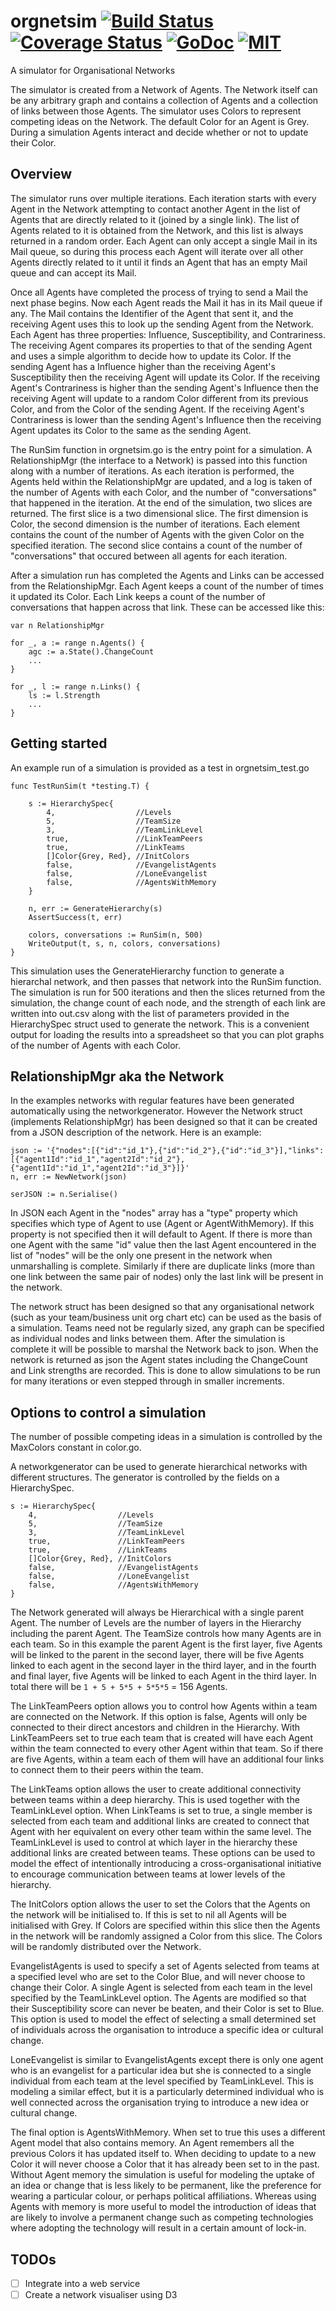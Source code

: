 # orgnetsim [![Build Status](https://travis-ci.org/codeafix/orgnetsim.svg?branch=master)](https://travis-ci.org/codeafix/orgnetsim) [![Coverage Status](http://codecov.io/github/codeafix/orgnetsim/coverage.svg?branch=master)](http://codecov.io/github/codeafix/orgnetsim?branch=master) [![GoDoc](http://img.shields.io/badge/godoc-reference-5272B4.svg)](https://godoc.org/github.com/codeafix/orgnetsim) [![MIT](https://img.shields.io/npm/l/express.svg)](https://github.com/codeafix/orgnetsim/blob/master/LICENSE)
A simulator for Organisational Networks

The simulator is created from a Network of Agents. The Network itself can be any arbitrary graph and contains a collection of Agents and a collection of links between those Agents. The simulator uses Colors to represent competing ideas on the Network. The default Color for an Agent is Grey. During a simulation Agents interact and decide whether or not to update their Color.

## Overview
The simulator runs over multiple iterations. Each iteration starts with every Agent in the Network attempting to contact another Agent in the list of Agents that are directly related to it (joined by a single link). The list of Agents related to it is obtained from the Network, and this list is always returned in a random order. Each Agent can only accept a single Mail in its Mail queue, so during this process each Agent will iterate over all other Agents directly related to it until it finds an Agent that has an empty Mail queue and can accept its Mail.

Once all Agents have completed the process of trying to send a Mail the next phase begins. Now each Agent reads the Mail it has in its Mail queue if any. The Mail contains the Identifier of the Agent that sent it, and the receiving Agent uses this to look up the sending Agent from the Network. Each Agent has three properties: Influence, Susceptibility, and Contrariness. The receiving Agent compares its properties to that of the sending Agent and uses a simple algorithm to decide how to update its Color. If the sending Agent has a Influence higher than the receiving Agent's Susceptibility then the receiving Agent will update its Color. If the receiving Agent's Contrariness is higher than the sending Agent's Influence then the receiving Agent will update to a random Color different from its previous Color, and from the Color of the sending Agent. If the receiving Agent's Contrariness is lower than the sending Agent's Influence then the receiving Agent updates its Color to the same as the sending Agent.

The RunSim function in orgnetsim.go is the entry point for a simulation. A RelationshipMgr (the interface to a Network) is passed into this function along with a number of iterations. As each iteration is performed, the Agents held within the RelationshipMgr are updated, and a log is taken of the number of Agents with each Color, and the number of "conversations" that happened in the iteration. At the end of the simulation, two slices are returned. The first slice is a two dimensional slice. The first dimension is Color, the second dimension is the number of iterations. Each element contains the count of the number of Agents with the given Color on the specified iteration. The second slice contains a count of the number of "conversations" that occured between all agents for each iteration.

After a simulation run has completed the Agents and Links can be accessed from the RelationshipMgr. Each Agent keeps a count of the number of times it updated its Color. Each Link keeps a count of the number of conversations that happen across that link. These can be accessed like this:
```
var n RelationshipMgr

for _, a := range n.Agents() {
	agc := a.State().ChangeCount
    ...
}

for _, l := range n.Links() {
	ls := l.Strength
    ...
}
```

## Getting started
An example run of a simulation is provided as a test in orgnetsim_test.go
```
func TestRunSim(t *testing.T) {

	s := HierarchySpec{
		4,                  //Levels
		5,                  //TeamSize
		3,                  //TeamLinkLevel
		true,               //LinkTeamPeers
		true,               //LinkTeams
		[]Color{Grey, Red}, //InitColors
		false,              //EvangelistAgents
		false,              //LoneEvangelist
		false,              //AgentsWithMemory
	}

	n, err := GenerateHierarchy(s)
	AssertSuccess(t, err)

	colors, conversations := RunSim(n, 500)
	WriteOutput(t, s, n, colors, conversations)
}
```
This simulation uses the GenerateHierarchy function to generate a hierarchal network, and then passes that network into the RunSim function. The simulation is run for 500 iterations and then the slices returned from the simulation, the change count of each node, and the strength of each link are written into out.csv along with the list of parameters provided in the HierarchySpec struct used to generate the network. This is a convenient output for loading the results into a spreadsheet so that you can plot graphs of the number of Agents with each Color.

## RelationshipMgr aka the Network
In the examples networks with regular features have been generated automatically using the networkgenerator. However the Network struct (implements RelationshipMgr) has been designed so that it can be created from a JSON description of the network. Here is an example:
```
json := '{"nodes":[{"id":"id_1"},{"id":"id_2"},{"id":"id_3"}],"links":[{"agent1Id":"id_1","agent2Id":"id_2"},{"agent1Id":"id_1","agent2Id":"id_3"}]}'
n, err := NewNetwork(json)
	
serJSON := n.Serialise()
```
In JSON each Agent in the "nodes" array has a "type" property which specifies which type of Agent to use (Agent or AgentWithMemory). If this property is not specified then it will default to Agent. If there is more than one Agent with the same "id" value then the last Agent encountered in the list of "nodes" will be the only one present in the network when unmarshalling is complete. Similarly if there are duplicate links (more than one link between the same pair of nodes) only the last link will be present in the network.

The network struct has been designed so that any organisational network (such as your team/business unit org chart etc) can be used as the basis of a simulation. Teams need not be regularly sized, any graph can be specified as individual nodes and links between them. After the simulation is complete it will be possible to marshal the Network back to json. When the network is returned as json the Agent states including the ChangeCount and Link strengths are recorded. This is done to allow simulations to be run for many iterations or even stepped through in smaller increments.

## Options to control a simulation
The number of possible competing ideas in a simulation is controlled by the MaxColors constant in color.go.

A networkgenerator can be used to generate hierarchical networks with different structures. The generator is controlled by the fields on a HierarchySpec.
```
s := HierarchySpec{
    4,                  //Levels
    5,                  //TeamSize
    3,                  //TeamLinkLevel
    true,               //LinkTeamPeers
    true,               //LinkTeams
    []Color{Grey, Red}, //InitColors
    false,              //EvangelistAgents
    false,              //LoneEvangelist
    false,              //AgentsWithMemory
}
```
The Network generated will always be Hierarchical with a single parent Agent. The number of Levels are the number of layers in the Hierarchy including the parent Agent. The TeamSize controls how many Agents are in each team. So in this example the parent Agent is the first layer, five Agents will be linked to the parent in the second layer, there will be five Agents linked to each agent in the second layer in the third layer, and in the fourth and final layer, five Agents will be linked to each Agent in the third layer. In total there will be `1 + 5 + 5*5 + 5*5*5` = 156 Agents.

The LinkTeamPeers option allows you to control how Agents within a team are connected on the Network. If this option is false, Agents will only be connected to their direct ancestors and children in the Hierarchy. With LinkTeamPeers set to true each team that is created will have each Agent within the team connected to every other Agent within that team. So if there are five Agents, within a team each of them will have an additional four links to connect them to their peers within the team.

The LinkTeams option allows the user to create additional connectivity between teams within a deep hierarchy. This is used together with the TeamLinkLevel option. When LinkTeams is set to true, a single member is selected from each team and additional links are created to connect that Agent with her equivalent on every other team within the same level. The TeamLinkLevel is used to control at which layer in the hierarchy these additional links are created between teams. These options can be used to model the effect of intentionally introducing a cross-organisational initiative to encourage communication between teams at lower levels of the hierarchy.

The InitColors option allows the user to set the Colors that the Agents on the network will be initialised to. If this is set to nil all Agents will be initialised with Grey. If Colors are specified within this slice then the Agents in the network will be randomly assigned a Color from this slice. The Colors will be randomly distributed over the Network.

EvangelistAgents is used to specify a set of Agents selected from teams at a specified level who are set to the Color Blue, and will never choose to change their Color. A single Agent is selected from each team in the level specified by the TeamLinkLevel option. The Agents are modified so that their Susceptibility score can never be beaten, and their Color is set to Blue. This option is used to model the effect of selecting a small determined set of individuals across the organisation to introduce a specific idea or cultural change.

LoneEvangelist is similar to EvangelistAgents except there is only one agent who is an evangelist for a particular idea but she is connected to a single individual from each team at the level specified by TeamLinkLevel. This is modeling a similar effect, but it is a particularly determined individual who is well connected across the organisation trying to introduce a new idea or cultural change.

The final option is AgentsWithMemory. When set to true this uses a different Agent model that also contains memory. An Agent remembers all the previous Colors it has updated itself to. When deciding to update to a new Color it will never choose a Color that it has already been set to in the past. Without Agent memory the simulation is useful for modeling the uptake of an idea or change that is less likely to be permanent, like the preference for wearing a particular colour, or perhaps political affiliations. Whereas using Agents with memory is more useful to model the introduction of ideas that are likely to involve a permanent change such as competing technologies where adopting the technology will result in a certain amount of lock-in.

## TODOs
- [ ] Integrate into a web service
- [ ] Create a network visualiser using D3